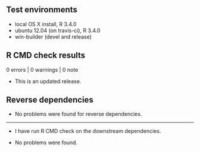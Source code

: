 ## Test environments
* local OS X install, R 3.4.0
* ubuntu 12.04 (on travis-ci), R 3.4.0
* win-builder (devel and release)

## R CMD check results

0 errors | 0 warnings | 0 note

* This is an updated release.

## Reverse dependencies

* No problems were found for reverse dependencies.

---

* I have run R CMD check on the downstream dependencies.
  
* No problems were found. 
